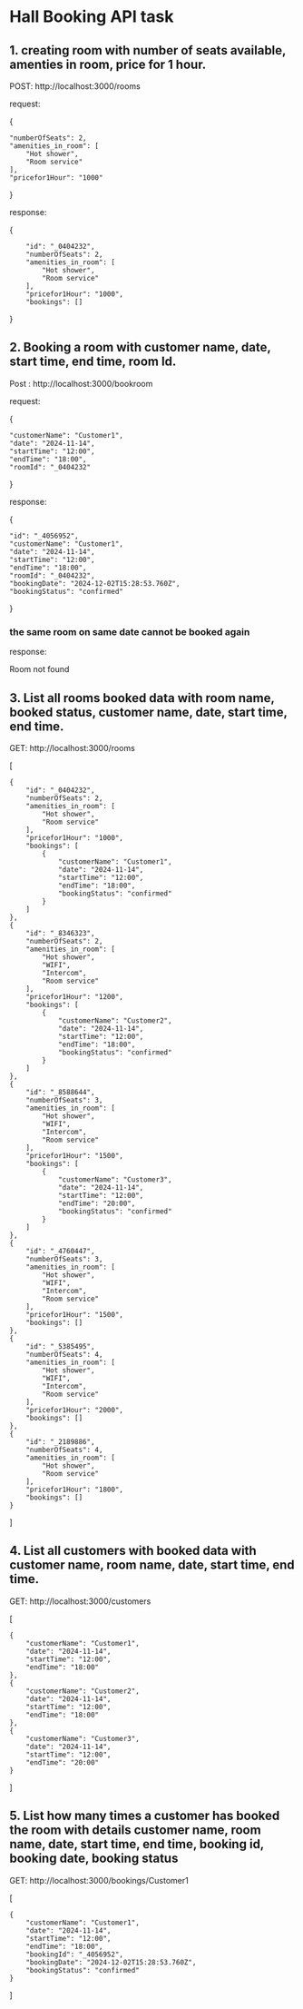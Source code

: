# Hall Booking API task

## 1. creating room with number of seats available, amenties in room, price for 1 hour.

POST: http://localhost:3000/rooms

request:

{

    "numberOfSeats": 2,
    "amenities_in_room": [
        "Hot shower",
        "Room service"
    ],
    "pricefor1Hour": "1000"
	
}

response:

{

        "id": "_0404232",
        "numberOfSeats": 2,
        "amenities_in_room": [
            "Hot shower",
            "Room service"
        ],
        "pricefor1Hour": "1000",
        "bookings": []
		
}

## 2. Booking a room with customer name, date, start time, end time, room Id.

Post : http://localhost:3000/bookroom

request:

{

    "customerName": "Customer1",
    "date": "2024-11-14",
    "startTime": "12:00",
    "endTime": "18:00",
    "roomId": "_0404232"
	
}

response:

{

    "id": "_4056952",
    "customerName": "Customer1",
    "date": "2024-11-14",
    "startTime": "12:00",
    "endTime": "18:00",
    "roomId": "_0404232",
    "bookingDate": "2024-12-02T15:28:53.760Z",
    "bookingStatus": "confirmed"
	
}

### the same room on same date cannot be booked again

response:

  Room not found

## 3. List all rooms booked data with room name, booked status, customer name, date, start time, end time.

GET: http://localhost:3000/rooms

[

    {
        "id": "_0404232",
        "numberOfSeats": 2,
        "amenities_in_room": [
            "Hot shower",
            "Room service"
        ],
        "pricefor1Hour": "1000",
        "bookings": [
            {
                "customerName": "Customer1",
                "date": "2024-11-14",
                "startTime": "12:00",
                "endTime": "18:00",
                "bookingStatus": "confirmed"
            }
        ]
    },
    {
        "id": "_8346323",
        "numberOfSeats": 2,
        "amenities_in_room": [
            "Hot shower",
            "WIFI",
            "Intercom",
            "Room service"
        ],
        "pricefor1Hour": "1200",
        "bookings": [
            {
                "customerName": "Customer2",
                "date": "2024-11-14",
                "startTime": "12:00",
                "endTime": "18:00",
                "bookingStatus": "confirmed"
            }
        ]
    },
    {
        "id": "_8588644",
        "numberOfSeats": 3,
        "amenities_in_room": [
            "Hot shower",
            "WIFI",
            "Intercom",
            "Room service"
        ],
        "pricefor1Hour": "1500",
        "bookings": [
            {
                "customerName": "Customer3",
                "date": "2024-11-14",
                "startTime": "12:00",
                "endTime": "20:00",
                "bookingStatus": "confirmed"
            }
        ]
    },
    {
        "id": "_4760447",
        "numberOfSeats": 3,
        "amenities_in_room": [
            "Hot shower",
            "WIFI",
            "Intercom",
            "Room service"
        ],
        "pricefor1Hour": "1500",
        "bookings": []
    },
    {
        "id": "_5385495",
        "numberOfSeats": 4,
        "amenities_in_room": [
            "Hot shower",
            "WIFI",
            "Intercom",
            "Room service"
        ],
        "pricefor1Hour": "2000",
        "bookings": []
    },
    {
        "id": "_2189886",
        "numberOfSeats": 4,
        "amenities_in_room": [
            "Hot shower",
            "Room service"
        ],
        "pricefor1Hour": "1800",
        "bookings": []
    }
]

## 4. List all customers with booked data with customer name, room name, date, start time, end time.

GET: http://localhost:3000/customers

[

    {
        "customerName": "Customer1",
        "date": "2024-11-14",
        "startTime": "12:00",
        "endTime": "18:00"
    },
    {
        "customerName": "Customer2",
        "date": "2024-11-14",
        "startTime": "12:00",
        "endTime": "18:00"
    },
    {
        "customerName": "Customer3",
        "date": "2024-11-14",
        "startTime": "12:00",
        "endTime": "20:00"
    }
	
]

## 5. List how many times a customer has booked the room with details customer name, room name, date, start time, end time, booking id, booking date, booking status

GET: http://localhost:3000/bookings/Customer1

[

    {
        "customerName": "Customer1",
        "date": "2024-11-14",
        "startTime": "12:00",
        "endTime": "18:00",
        "bookingId": "_4056952",
        "bookingDate": "2024-12-02T15:28:53.760Z",
        "bookingStatus": "confirmed"
    }
	
]
  
